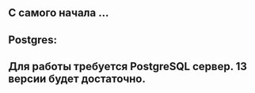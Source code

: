 С самого начала ...   
---
## Postgres:   
Для работы требуется PostgreSQL сервер. 13 версии будет достаточно.
---


